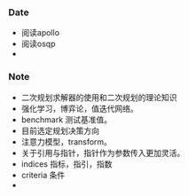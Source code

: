 ### Date
- 阅读apollo
- 阅读osqp
- 

### Note
- 二次规划求解器的使用和二次规划的理论知识
- 强化学习，博弈论，值迭代网络。
- benchmark 测试基准值。
- 目前选定规划决策方向
- 注意力模型，transform。
- 关于引用与指针，指针作为参数传入更加灵活。
- indices 指标，指引，指数
- criteria 条件
- 